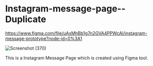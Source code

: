 # Instagram-message-page--Duplicate

https://www.figma.com/file/uAsMhBb1g7n2GVA4PPWcAl/instagram-message-prototype?node-id=0%3A1

![Screenshot (370)](https://user-images.githubusercontent.com/90080384/194760039-9fe44355-c2cc-4b82-9a31-2e0b0f0db50e.png)


This is a Instagram Message Page which is created using Figma tool.
